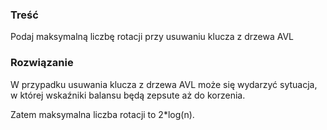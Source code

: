 ### Treść
Podaj maksymalną liczbę rotacji przy usuwaniu klucza z drzewa AVL

### Rozwiązanie
W przypadku usuwania klucza z drzewa AVL może się wydarzyć sytuacja, w której wskaźniki balansu będą zepsute aż do korzenia. 

Zatem maksymalna liczba rotacji to 2*log(n).
